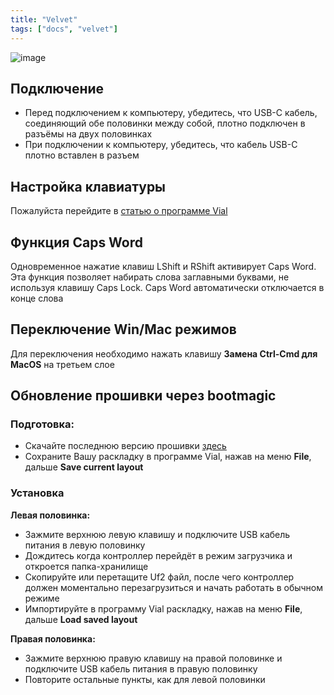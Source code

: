 ```yaml
---
title: "Velvet"
tags: ["docs", "velvet"]
---
```


![image](/images/layouts/velvet_ru.png)  

## Подключение
- Перед подключением к компьютеру, убедитесь, что USB-C кабель, соединяющий обе половинки между собой, плотно подключен в разъёмы на двух половинках
- При подключении к компьютеру, убедитесь, что кабель USB-C плотно вставлен в разъем

## Настройка клавиатуры  
Пожалуйста перейдите в [статью о программе Vial](/pages/docs/vial) 

## Функция Caps Word
Одновременное нажатие клавиш LShift и RShift активирует Caps Word. Эта функция позволяет набирать слова заглавными буквами, не используя клавишу Caps Lock.
Caps Word автоматически отключается в конце слова

## Переключение Win/Mac режимов
Для переключения необходимо нажать клавишу **Замена Ctrl-Cmd для MacOS** на третьем слое

## Обновление прошивки через bootmagic
### Подготовка:
- Скачайте последнюю версию прошивки [здесь](http://github.com/ergohaven/keymap_hub) 
- Сохраните Вашу раскладку в программе Vial, нажав на меню **File**, дальше **Save current layout**

### Установка
**Левая половинка:** 
- Зажмите верхнюю левую клавишу и подключите USB кабель питания в левую половинку
- Дождитесь когда контроллер перейдёт в режим загрузчика и откроется папка-хранилище
- Скопируйте или перетащите Uf2 файл, после чего контроллер должен моментально перезагрузиться и начать работать в обычном режиме
- Импортируйте в программу Vial раскладку, нажав на меню **File**, дальше **Load saved layout**  
  
**Правая половинка:**
- Зажмите верхнюю правую клавишу на правой половинке и подключите USB кабель питания в правую половинку
- Повторите остальные пункты, как для левой половинки
